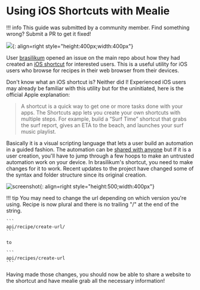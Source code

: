 # Using iOS Shortcuts with Mealie

!!! info
	This guide was submitted by a community member. Find something wrong? Submit a PR to get it fixed!


![](../assets/img/iphone-image.png){: align=right style="height:400px;width:400px"}


User  [brasilikum](https://github.com/brasilikum) opened an issue on the main repo about how they had created an [iOS shortcut](https://github.com/hay-kot/mealie/issues/103) for interested users. This is a useful utility for iOS users who browse for recipes in their web browser from their devices.

Don't know what an iOS shortcut is? Neither did I! Experienced iOS users may already be familiar with this utility but for the uninitiated, here is the official Apple explanation:


> A shortcut is a quick way to get one or more tasks done with your apps. The Shortcuts app lets you create your own shortcuts with multiple steps. For example, build a “Surf Time” shortcut that grabs the surf report, gives an ETA to the beach, and launches your surf music playlist.


Basically it is a visual scripting language that lets a user build an automation in a guided fashion. The automation can be [shared with anyone](https://www.icloud.com/shortcuts/6ae356d5fc644cfa8983a3c90f242fbb) but if it is a user creation, you'll have to jump through a few hoops to make an untrusted automation work on your device. In brasilikum's shortcut, you need to make changes for it to work. Recent updates to the project have changed some of the syntax and folder structure since its original creation.


![screenshot](../assets/img/ios-shortcut-image.jpg){: align=right style="height:500;width:400px"}



!!! tip
    You may need to change the url depending on which version you're using. Recipe is now plural and there is no trailing "/" at the end of the string.
    
    ```
    api/recipe/create-url/
    ```

    to

    ```
    api/recipes/create-url
    ```

    

Having made those changes, you should now be able to share a website to the shortcut and have mealie grab all the necessary information!